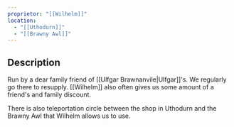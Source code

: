 ```yaml
---
proprietor: "[[Wilhelm]]"
location:
  - "[[Uthodurn]]"
  - "[[Brawny Awl]]"
---
```

## Description
Run by a dear family friend of [[Ulfgar Brawnanvile|Ulfgar]]'s. We regularly go there to resupply. [[Wilhelm]] also often gives us some amount of a friend's and family discount. 

There is also teleportation circle between the shop in Uthodurn and the Brawny Awl that Wilhelm allows us to use.